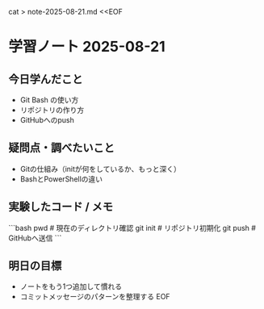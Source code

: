 cat > note-2025-08-21.md <<EOF
# 学習ノート 2025-08-21

## 今日学んだこと
- Git Bash の使い方
- リポジトリの作り方
- GitHubへのpush

## 疑問点・調べたいこと
- Gitの仕組み（initが何をしているか、もっと深く）
- BashとPowerShellの違い

## 実験したコード / メモ
\`\`\`bash
pwd        # 現在のディレクトリ確認
git init   # リポジトリ初期化
git push   # GitHubへ送信
\`\`\`

## 明日の目標
- ノートをもう1つ追加して慣れる
- コミットメッセージのパターンを整理する
EOF
